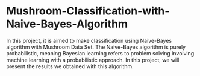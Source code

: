 # Mushroom-Classification-with-Naive-Bayes-Algorithm
In this project, it is aimed to make classification using Naive-Bayes algorithm with Mushroom Data Set. 
The Naive-Bayes algorithm is purely probabilistic, meaning Bayesian learning refers to problem solving involving machine learning with a probabilistic approach. In this project, we will present the results we obtained with this algorithm.
